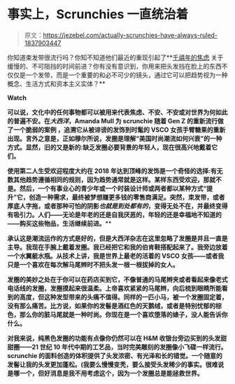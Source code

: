 # 事实上，Scrunchies 一直统治着

> 原文：<https://jezebel.com/actually-scrunchies-have-always-ruled-1837903447>

你知道束发带很流行吗？你知不知道他们最近的重现引起了**[千禧年的焦虑](https://www.theatlantic.com/health/archive/2019/09/time-is-a-neon-scrunchie/597454/) 关于缓慢的、不可阻挡的时间前进？你有没有意识到，你用来把头发挡在脸上的东西不仅仅是一个发带，而是一个重要的和必不可少的镜头，通过它可以把趋势视为一种概念、生活方式和资本主义实体？**

**Watch**

**可以说，文化中的任何事物都可以被用来代表焦虑、不安、不安或对世界为何如此的普遍不安。在*大西洋*，Amanda Mull 为 scrunchie 随着 Gen Z 的重新流行做了一个脆弱的案例 ，追溯它从被诽谤的发饰到时髦的 VSCO 女孩手臂糖果的重新出现。言外之意是，正如穆尔所说，发圈是理解“美国时尚潮流如何兴衰”的一种方式。显然，旧的又是新的:缺乏发圈必要背景的年轻人，现在很高兴地戴着它们。**

**使用第二人生受欢迎程度大约在 2018 年达到顶峰的发饰是一个奇怪的选择:有无数其他趋势遵循相同的规则，因为趋势通常就是这样。某样东西受欢迎，那就不是。然后，一个有事业心的青少年或一个时装设计师或两者都以某种方式“提升”它，创造一种需求，最终被梦想赚更多钱的零售商满足。突然，束发带，或者厚底人字拖，或者那种可怕的阴影[](https://www.theparisreview.org/blog/2019/06/13/mustard-the-color-of-millennial-candidates-problematic-lattes-and-aboriginal-paintings/)*也就是到处都有的*，变得无处不在，并最终变得有吸引力。人们——无论是年老的还是自我厌恶的，年轻的还是幸福地不知道的——购买这些物品，生活继续前进。****

****承认这是潮流运作的方式是好的，但是大西洋杂志在这里忽略了发圈是并且一直是主导。我现在手腕上戴着发圈。我已经把它和我的伯肯鞋搭配起来了。我旁边放着一个水翼艇水瓶。从技术上讲，我是世界上最老的活着的 VSCO 女孩——或者我只是一个喜欢在每次解马尾辫时不把头发一根一根拔掉的女人。****

****发圈的美妙之处在于你可以在药店买到它，不像普通的马尾辫夹或者看起来像老式电话线的发圈，发圈摸起来很温柔。上帝喜欢紧紧的马尾辫，向后梳到眼睛所能看到的高度，但这种发型带来的头痛不值得。同样的一匹小马，被一个发圈固定着，没有那么痛苦。比方说，如果你的发髻是酒红色的天鹅绒，或者是特别忧郁的棕色，那么你的脏马尾就是一种时尚。你现在是一个喜欢堕落的婊子，没人能告诉你什么。****

****对我来说，纯黑色发圈的功能有点像你仍然可以在 H&M 收银台旁边买到的头发甜甜圈——21 世纪 10 年代中期的工艺品，当时完美雕刻的发圈像小飞碟一样流行。scrunchie 的面料创造的体积提供了头发浓密、有光泽和长的错觉。一个随意的发髻让我的头发更加蓬松。(我要么慢慢变秃，要么接受头发稀少的事实。很难说是哪一个，但好消息是我不用考虑这个，因为一个发圈总是能拯救世界。****